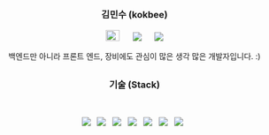 


## 
<h3 align="center"><b> 김민수 (kokbee)</b></h3>
<p align="center">
    <img 
         src="https://github.com/kokbee/kokbee.github.io/blob/main/assets/img/Kokbee.png" 
         width="25px" height="20px" style="margin-left : 10px; margin-right : 10px;"/>
    <img 
        src="https://hits.seeyoufarm.com/api/count/incr/badge.svg?url=https%3A%2F%2Fgithub.com%2Fkokbee"
        style="height : auto; margin-left : 10px; margin-right : 10px;"/>
    <img 
        src="https://img.shields.io/github/followers/kokbee?label=kokbee%20Followers&style=social"
        style="height : auto; margin-left : 10px; margin-right : 10px;"/>
</p>
<p align="center">
    백엔드만 아니라 프론트 엔드, 장비에도 관심이 많은 생각 많은 개발자입니다. :)
</p>


##
<h3 align="center"><b>기술 (Stack)</b></h3>
</br>
<p align="center">
    <img src="https://img.shields.io/badge/HTML5-E34F26?style=flat-square&logo=HTML5&logoColor=white"/></a> &nbsp
    <img src="https://img.shields.io/badge/CSS3-1572B6?style=flat-square&logo=CSS3&logoColor=white"/></a> &nbsp
    <img src="https://img.shields.io/badge/JavaScript-F7DF1E?style=flat-square&logo=JavaScript&logoColor=white"/></a> &nbsp
    <img src="https://img.shields.io/badge/MongoDB-47A248?style=flat-square&logo=MongoDB&logoColor=white"/></a> &nbsp 
    <img src="https://img.shields.io/badge/MySQL-4479A1?style=flat-square&logo=MySQL&logoColor=white"/></a> &nbsp 
    <img src="https://img.shields.io/badge/c++-00599C?style=flat-square&logo=c%2B%2B&logoColor=white"/></a> &nbsp
    <img src="https://img.shields.io/badge/Python-00599C?style=flat-square&logo=Python&logoColor=white"/></a> &nbsp 
</p>
